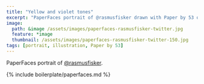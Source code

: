 ```yaml
---
title: "Yellow and violet tones"
excerpt: "PaperFaces portrait of @rasmusfisker drawn with Paper by 53 on an iPad."
image: 
  path: &image /assets/images/paperfaces-rasmusfisker-twitter.jpg 
  feature: *image
  thumbnail: /assets/images/paperfaces-rasmusfisker-twitter-150.jpg
tags: [portrait, illustration, Paper by 53]
---
```


PaperFaces portrait of [@rasmusfisker](http://twitter.com/rasmusfisker).

{% include boilerplate/paperfaces.md %}
